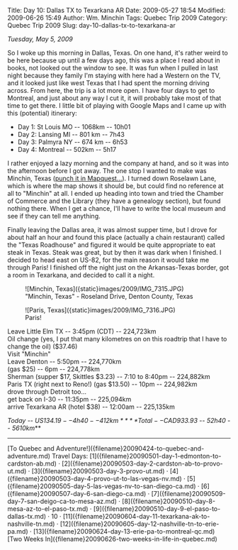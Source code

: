 Title: Day 10: Dallas TX to Texarkana AR
Date: 2009-05-27 18:54
Modified: 2009-06-26 15:49
Author: Wm. Minchin
Tags: Quebec Trip 2009
Category: Quebec Trip 2009
Slug: day-10-dallas-tx-to-texarkana-ar

*Tuesday, May 5, 2009*

So I woke up this morning in Dallas, Texas. On one hand, it's rather
weird to be here because up until a few days ago, this was a place I
read about in books, not looked out the window to see. It was fun when I
pulled in last night because they family I'm staying with here had a
Western on the TV, and it looked just like west Texas that I had spent
the morning driving across. From here, the trip is a lot more open. I
have four days to get to Montreal, and just about any way I cut it, it
will probably take most of that time to get there. I little bit of
playing with Google Maps and I came up with this (potential) itinerary:

- Day 1: St Louis MO -- 1068km -- 10h01
- Day 2: Lansing MI -- 801 km -- 7h43
- Day 3: Palmyra NY -- 674 km -- 6h53
- Day 4: Montreal -- 502km -- 5h17

<!-- read more -->

I rather enjoyed a lazy morning and the company at hand, and so it was
into the afternoon before I got away. The one stop I wanted to make was
Minchin, Texas ([punch it in
Mapquest...](http://www.mapquest.com/maps?city=Minchin&state=TX#a/maps/m::7:33.00625:-97.065908:0:::::/e)).
I turned down Roselawn Lane, which is where the map shows it should be,
but could find no reference at all to "Minchin" at all. I ended up
heading into town and tried the Chamber of Commerce and the Library
(they have a genealogy section), but found nothing there. When I get a
chance, I'll have to write the local museum and see if they can tell me
anything.

Finally leaving the Dallas area, it was almost supper time, but I drove
for about half an hour and found this place (actually a chain
restaurant) called the "Texas Roadhouse" and figured it would be quite
appropriate to eat steak in Texas. Steak was great, but by then it was
dark when I finished. I decided to head east on US-82, for the main
reason it would take me through Paris! I finished off the night just on
the Arkansas-Texas border, got a room in Texarkana, and decided to call
it a night.

<figure markdown=1>
![Minchin, Texas]({static}images/2009/IMG_7315.JPG)
<figcaption markdown=1>
"Minchin,
Texas" - Roseland Drive, Denton County, Texas
</figcaption>
</figure>

<figure markdown=1>
![Paris, Texas]({static}images/2009/IMG_7316.JPG)
<figcaption markdown=1>
Paris!
</figcaption>
</figure>

Leave Little Elm TX -- 3:45pm (CDT) -- 224,723km  
Oil change (yes, I put that many kilometres on on this roadtrip that I
have to change the oil) ($37.46)  
Visit "Minchin"  
Leave Denton -- 5:50pm -- 224,770km  
(gas $25) -- 6pm -- 224,778km  
Sherman (supper $17, Skittles $3.23) -- 7:10 to 8:40pm -- 224,882km  
Paris TX (right next to Reno!) (gas $13.50) -- 10pm -- 224,982km  
drove through Detroit too...  
get back on I-30 -- 11:35pm -- 225,094km  
arrive Texarkana AR (hotel $38) -- 12:00am -- 225,135km  

*Today -- US$134.19 -- 4h40 -- 412km*  
***Total -- CAD$933.93 -- 52h40 -- 5610km***

---

<div class="text-center" markdown=1>
[To Quebec and Adventure!]({filename}20090424-to-quebec-and-adventure.md)  
Travel Days:
[1]({filename}20090501-day-1-edmonton-to-cardston-ab.md) ·
[2]({filename}20090503-day-2-cardston-ab-to-provo-ut.md) ·
[3]({filename}20090503-day-3-provo-ut.md) ·
[4]({filename}20090503-day-4-provo-ut-to-las-vegas-nv.md) ·
[5]({filename}20090505-day-5-las-vegas-nv-to-san-diego-ca.md) ·
[6]({filename}20090507-day-6-san-diego-ca.md) ·
[7]({filename}20090509-day-7-san-deigo-ca-to-mesa-az.md) ·
[8]({filename}20090510-day-8-mesa-az-to-el-paso-tx.md) ·
[9]({filename}20090510-day-9-el-paso-to-dallas-tx.md) ·
10 ·
[11]({filename}20090604-day-11-texarkana-ak-to-nashville-tn.md) ·
[12]({filename}20090605-day-12-nashville-tn-to-erie-pa.md) ·
[13]({filename}20090624-day-13-erie-pa-to-montreal-qc.md)  
[Two Weeks In]({filename}20090626-two-weeks-in-life-in-quebec.md)
</div>
